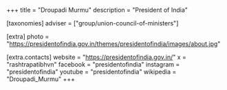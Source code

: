 +++
title = "Droupadi Murmu"
description = "President of India"

[taxonomies]
adviser = ["group/union-council-of-ministers"]

[extra]
photo = "https://presidentofindia.gov.in/themes/presidentofindia/images/about.jpg"

[extra.contacts]
website = "https://presidentofindia.gov.in/"
x = "rashtrapatibhvn"
facebook = "presidentofindia"
instagram = "presidentofindia"
youtube = "presidentofindia"
wikipedia = "Droupadi_Murmu"
+++
